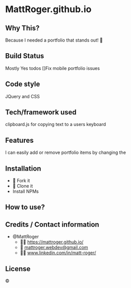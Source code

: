 # MattRoger.github.io

## Why This?
Because I needed a portfolio that stands out! :cowboy_hat_face:

## Build Status
Mostly Yes
todos
[]Fix mobile portfolio issues

## Code style
JQuery and CSS

## Tech/framework used
clipboard.js for copying text to a users keyboard

## Features
I can easily add or remove portfolio items by changing the 

## Installation
* :trident: Fork it
* :sheep: Clone it
* Install NPMs

## How to use?


## Credits / Contact information
* @MattRoger 
  * :man_office_worker: https://mattroger.github.io/
  * :e-mail: mattroger.webdev@gmail.com
  * :man_office_worker: www.linkedin.com/in/matt-roger/


## License
:copyright:

